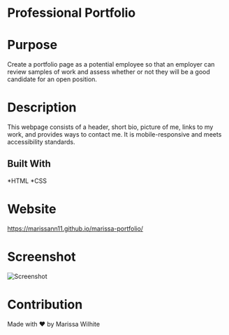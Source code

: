 # Professional Portfolio

# Purpose
Create a portfolio page as a potential employee so that an employer can review samples of work and assess whether or not they will be a good candidate for an open position.

# Description
This webpage consists of a header, short bio, picture of me, links to my work, and provides ways to contact me. It is mobile-responsive and meets accessibility standards.

## Built With
*HTML
*CSS

# Website
https://marissann11.github.io/marissa-portfolio/

# Screenshot
![Screenshot](./assets/images/final-screenshot.png)

# Contribution
Made with &hearts; by Marissa Wilhite